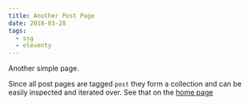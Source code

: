 ```yaml
---
title: Another Post Page
date: 2018-03-28
tags:
  - ssg
  - eleventy
---
```


Another simple page.

Since all post pages are tagged `post` they form a collection and can be easily inspected and iterated over. See that on the [home page](/)



